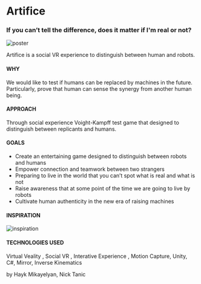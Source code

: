 # Artifice
<h3> If you can’t tell the difference, does it matter if I'm real or not?</h3>

![poster](https://i.imgur.com/BMo5Vzn.jpg)

Artifice is a social VR experience to distinguish between human and robots. 

<h4>WHY</h4>
We would like to test if humans can be replaced by machines in the future. Particularly, prove that human can sense the synergy from another human being.

<h4>APPROACH</h4>
Through social experience Voight-Kampff test game that designed to distinguish between replicants and humans.

<h4>GOALS</h4>
<ul>
<li>Create an entertaining game designed to distinguish between robots and humans</li>
<li>Empower connection and teamwork between two strangers</li>
<li>Preparing to live in the world that you can’t spot what is real and what is not</li>
<li>Raise awareness that at some point of the time we are going to live by robots</li>
<li>Cultivate human authenticity in the new era of raising machines</li>
</ul>

<h4>INSPIRATION</h4>

![inspiration](https://i.imgur.com/yAtOwsE.png)

<h4>TECHNOLOGIES USED</h4>
Virtual Veality , Social VR , Interative Experience , Motion Capture, Unity, C#, Mirror, Inverse Kinematics

by Hayk Mikayelyan, Nick Tanic
